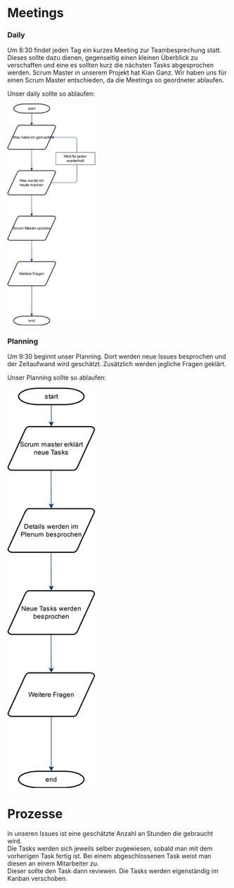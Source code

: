 # Meetings
### Daily
Um 8:30 findet jeden Tag ein kurzes Meeting zur Teambesprechung statt. <br>
Dieses sollte dazu dienen, gegenseitig einen kleinen Überblick zu verschaffen und eine es sollten kurz die nächsten Tasks abgesprochen werden.
Scrum Master in unserem Projekt hat Kian Ganz. Wir haben uns für einen Scrum Master entschieden, da die Meetings so geordneter ablaufen. <br>

Unser daily sollte so ablaufen: <br>

<img src="./img/Workflow.jpg" width="200" />

### Planning
Um 9:30 beginnt unser Planning. Dort werden neue Issues besprochen und der Zeitaufwand wird geschätzt. Zusätzlich werden jegliche Fragen geklärt.

Unser Planning sollte so ablaufen: <br>

<img src="./img/Workflow-Planning.jpg" width="200" />

# Prozesse
In unseren Issues ist eine geschätzte Anzahl an Stunden die gebraucht wird. <br>
Die Tasks werden sich jeweils selber zugewiesen, sobald man mit dem vorherigen Task fertig ist. 
Bei einem abgeschlossenen Task weist man diesen an einem Mitarbeiter zu. <br>
Dieser sollte den Task dann reviewen.
Die Tasks werden eigenständig im Kanban verschoben.
